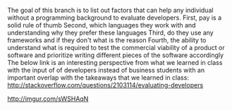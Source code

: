 The goal of this branch is to list out factors that can help any individual without a programming background to evaluate developers.
First, pay is a solid rule of thumb
Second, which languages they work with and understanding why they prefer these languages
Third, do they use any frameworks and if they don't what is the reason
Fourth, the ability to understand what is required to test the commercial viability of a product or software and prioritize writing different pieces of the software accordingly
The below link is an interesting perspective from what we learned in class with the input of of developers instead of business students with an important overlap with the takeaways that we learned in class: http://stackoverflow.com/questions/2103114/evaluating-developers


http://imgur.com/sWSHAqN
